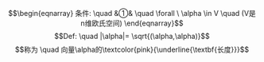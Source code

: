 $$\begin{eqnarray}
条件: \quad &①& \quad \forall \ \alpha \in V \quad (V是n维欧氏空间)
\end{eqnarray}$$
$$Def: \quad |\alpha|= \sqrt{(\alpha,\alpha)}$$
$$称为 \quad 向量\alpha的\textcolor{pink}{\underline{\textbf{长度}}}$$